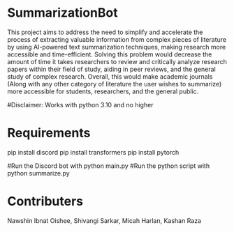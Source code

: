 # SummarizationBot
This project aims to address the need to simplify and accelerate the process of extracting valuable information from complex pieces of literature by using AI-powered text summarization techniques, making research more accessible and time-efficient. Solving this problem would decrease the amount of time it takes researchers to review and critically analyze research papers within their field of study, aiding in peer reviews, and the general study of complex research. Overall, this would make academic journals (Along with any other category of literature the user wishes to summarize) more accessible for students, researchers, and the general public.

#Disclaimer:
Works with python 3.10 and no higher

# Requirements
pip install discord
pip install transformers
pip install pytorch

#Run the Discord bot with
python main.py
#Run the python script with
python summarize.py

# Contributers
Nawshin Ibnat Oishee,
Shivangi Sarkar,
Micah Harlan,
Kashan Raza
